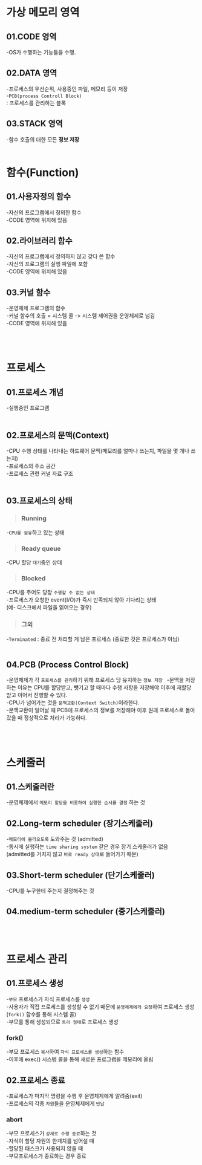 # <b>가상 메모리 영역</b>

## <b>01.CODE 영역</b>
-OS가 수행하는 기능들을 수행.  

## <b>02.DATA 영역</b>
-프로세스의 우선순위, 사용중인 파일, 메모리 등이 저장  
-```PCB(process Controll Block)```  
: 프로세스를 관리하는 블록  

## <b>03.STACK 영역</b>
-함수 호출의 대한 모든 <b>정보 저장</b>
<br><br>

# <b>함수(Function)</b>

## <b>01.사용자정의 함수 </b>
-자신의 프로그램에서 정의한 함수  
-CODE 영역에 위치해 있음  

## <b>02.라이브러리 함수</b>
-자신의 프로그램에서 정의하지 않고 갖다 쓴 함수  
-자신의 프로그램의 실행 파일에 포함  
-CODE 영역에 위치해 있음  

## <b>03.커널 함수</b>
-운영체제 프로그램의 함수  
-커널 함수의 호출 = 시스템 콜 -> 시스템 제어권을 운영체제로 넘김  
-CODE 영역에 위치해 있음  

<br><br>

# <b>프로세스</b>

## <b>01.프로세스 개념</b>
-실행중인 프로그램  
<br>

## <b>02.프로세스의 문맥(Context)</b>
-CPU 수행 상태를 나타내는 하드웨어 문맥(메모리를 얼마나 쓰는지, 파일을 몇 개나 쓰는지)  
-프로세스의 주소 공간  
-프로세스 관련 커널 자료 구조  
<br>
## <b>03.프로세스의 상태</b>  

> <h3><b>Running</b></h3>
-`CPU를 점유`하고 있는 상태

> <h3><b>Ready queue</b></h3>
-CPU 할당 `대기`중인 상태

> <h3><b>Blocked</b></h3>
-CPU를 주어도 당장 `수행할 수 없는 상태`  
-프로세스가 요청한 event(I/O)가 즉시 만족되지 않아 기다리는 상태  
(예- 디스크에서 파일을 읽어오는 경우)  

> <h3><b>그외</b></h3> 
-`Terminated` : 종료 전 처리할 게 남은 프로세스 (종료한 것은 프로세스가 아님)  
<br>
## <b>04.PCB (Process Control Block)</b>   
-운영체제가 각 `프로세스를 관리`하기 위해 프로세스 당 유지하는 `정보 저장 `
-문맥을 저장하는 이유는 CPU를 할당받고, 뺏기고 할 때마다 수행 사항을 저장해야 이후에 재할당 받고 이어서 진행할 수 있다.  
-CPU가 넘어가는 것을 `문맥교환(Context Switch)`이라한다.  
-문맥교환이 일어날 때 PCB에 프로세스의 정보를 저장해야 이후 원래 프로세스로 돌아갔을 때 정상적으로 처리가 가능하다.

<br><br>

# <b>스케줄러</b>

## <b>01.스케줄러란</b>
-운영체제에서 `메모리 할당을 비롯하여 실행한 순서를 결정` 하는 것

## <b>02.Long-term scheduler (장기스케줄러)</b>
-`메모리에 올라오도록` 도와주는 것 (admitted)  
-동시에 실행하는 `time sharing system` 같은 경우 장기 스케줄러가 없음  
(admitted를 거치지 않고 `바로 ready 상태`로 들어가기 때문)

## <b>03.Short-term scheduler (단기스케줄러)</b>
-CPU를 누구한테 주는지 결정해주는 것

## <b>04.medium-term scheduler (중기스케줄러)</b>

<br><br>

# <b>프로세스 관리</b>

## <b>01.프로세스 생성</b>
-`부모` 프로세스가 자식 프로세스를 `생성`   
-사용자가 직접 프로세스를 생성할 수 없기 때문에 `운영체제에게 요청`하여 프로세스 생성  
(`fork()` 함수를 통해 시스템 콜)  
-부모를 통해 생성되므로 `트리 형태`로 프로세스 생성

### <b>fork()</b> 
-부모 프로세스 `복사`하여 `자식 프로세스를 생성`하는 함수    
-이후에 exec() 시스템 콜을 통해 새로운 프로그램을 메모리에 올림

## <b>02.프로세스 종료</b>
-프로세스가 마지막 명령을 수행 후 운영체제에게 알려줌(exit)  
-프로세스의 각종 `자원`들을 운영체제에게 `반납`  

### <b>abort</b>
-부모 프로세스가 `강제로 수행 종료`하는 것  
-자식이 할당 자원의 한계치를 넘어설 때    
-할당된 태스크가 사용되지 않을 때  
-부모프로세스가 종료하는 경우 종료